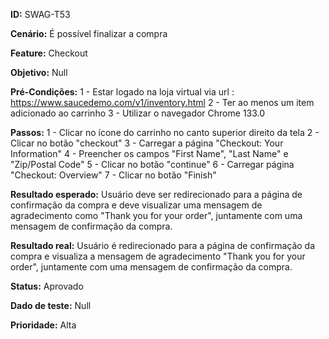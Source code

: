 **ID:** SWAG-T53

**Cenário:** É possível finalizar a compra

**Feature:** Checkout

**Objetivo:** Null

**Pré-Condições:**
1 - Estar logado na loja virtual via url : https://www.saucedemo.com/v1/inventory.html
2 - Ter ao menos um item adicionado ao carrinho
3 - Utilizar o navegador Chrome 133.0

**Passos:**
1 - Clicar no ícone do carrinho no canto superior direito da tela
2 - Clicar no botão "checkout"
3 - Carregar a página "Checkout: Your Information"
4 - Preencher os campos "First Name", "Last Name" e "Zip/Postal Code"
5 - Clicar no botão "continue"
6 - Carregar página "Checkout: Overview"
7 - Clicar no botão "Finish"

**Resultado esperado:** Usuário deve ser redirecionado para a página de confirmação da compra e deve visualizar uma mensagem de agradecimento como "Thank you for your order", juntamente com uma mensagem de confirmação da compra.

**Resultado real:** Usuário é redirecionado para a página de confirmação da compra e visualiza a mensagem de agradecimento "Thank you for your order", juntamente com uma mensagem de confirmação da compra.

**Status:** Aprovado

**Dado de teste:** Null

**Prioridade:** Alta
